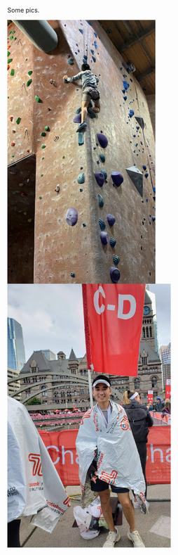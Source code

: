 Some pics.

<img src="rockclimbing1.JPG" align="left" height="600"> 

<img src="running1.jpg"  align="left" height="600">



 
